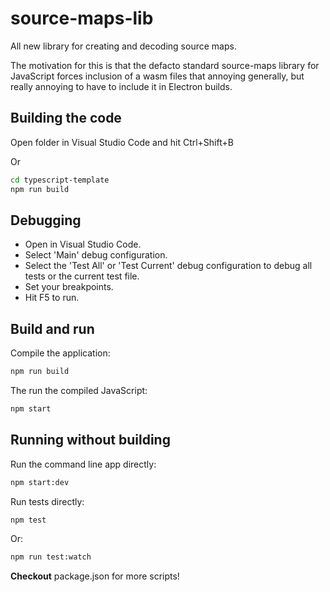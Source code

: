 # source-maps-lib

All new library for creating and decoding source maps.

The motivation for this is that the defacto standard source-maps library for JavaScript forces inclusion of a wasm files that annoying generally, but really annoying to have to include it in Electron builds.

## Building the code

Open folder in Visual Studio Code and hit Ctrl+Shift+B

Or

```bash
cd typescript-template
npm run build
```

## Debugging

- Open in Visual Studio Code.
- Select 'Main' debug configuration.
- Select the 'Test All' or 'Test Current' debug configuration to debug all tests or the current test file.
- Set your breakpoints.
- Hit F5 to run.

## Build and run

Compile the application:

```bash
npm run build
```

The run the compiled JavaScript:

```bash
npm start
```

## Running without building

Run the command line app directly:

```bash
npm start:dev
```

Run tests directly:

```bash
npm test
```

Or:

```bash
npm run test:watch
```

**Checkout** package.json for more scripts!